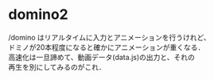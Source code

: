 domino2
=======

/domino はリアルタイムに入力とアニメーションを行うけれど、  
ドミノが20本程度になると確かにアニメーションが重くなる．  
高速化は一旦諦めて、動画データ(data.js)の出力と、それの  
再生を別にしてみるのがこれ．
